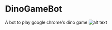 # DinoGameBot
A bot to play google chrome's dino game
![alt text](https://github.com/shivamsansare/DinoGameBot/screenshots/score.png)
